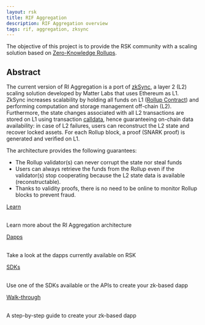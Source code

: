 ```yaml
---
layout: rsk
title: RIF Aggregation
description: RIF Aggregation overview
tags: rif, aggregation, zksync
---
```



The objective of this project is to provide the RSK community with a scaling solution based on [Zero-Knowledge Rollups](https://ethereum.org/en/developers/docs/scaling/layer-2-rollups/#zk-rollups).

## Abstract

The current version of RI Aggregation is a port of [zkSync](https://docs.zksync.io/dev/), a layer 2 (L2) scaling solution developed by Matter Labs that uses Ethereum as L1.
ZkSync increases scalability by holding all funds on L1 ([Rollup Contract](https://github.com/rsksmart/ri-aggregation/blob/rsk_merge_master_Dec2021/contracts/contracts/ZkSync.sol)) and performing computation and storage management off-chain (L2).
Furthermore, the state changes associated with all L2 transactions are stored on L1 using transaction [calldata](https://docs.soliditylang.org/en/latest/types.html?highlight=calldata#data-location), hence guaranteeing on-chain data availability: in case of L2 failures, users can reconstruct the L2 state and recover locked assets. For each Rollup block, a proof (SNARK proof) is generated and verified on L1.

The architecture provides the following guarantees:

* The Rollup validator(s) can never corrupt the state nor steal funds
* Users can always retrieve the funds from the Rollup even if the validator(s) stop cooperating because the L2 state data is available (reconstructable).
* Thanks to validity proofs, there is no need to be online to monitor Rollup blocks to prevent fraud.



<div class="container the-stack">
  <div class="row rif_blue_text">
    <div class="col">
      <div class="rns-index-box">
        <a href="learn">Learn</a>
        <br />
        <br />
        <p>Learn more about the RI Aggregation architecture</p>
      </div>
    </div>
    <div class="col">
      <div class="rns-index-box">
        <a href="dapps">Dapps</a>
        <br />
        <br />
        <p>Take a look at the dapps currently available on RSK</p>
      </div>
    </div>
  </div>
  <div class="row rif_blue_text">
    <div class="col">
      <div class="rns-index-box">
        <a href="https://docs.zksync.io/api/" rel="noopener noreferrer" >SDKs</a>
        <br />
        <br />
        <p>Use one of the SDKs available or the APIs to create your zk-based dapp</p>
      </div>
    </div>
    <div class="col">
      <div class="rns-index-box">
        <a href="walkthrough">Walk-through</a>
        <br />
        <br />
        <p>A step-by-step guide to create your zk-based dapp</p>
      </div>
    </div>
  </div>
</div>
